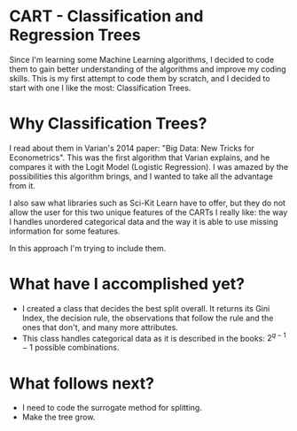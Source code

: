 # CART - Classification and Regression Trees

Since I'm learning some Machine Learning algorithms, I decided to code them to gain better understanding of the algorithms and improve my coding skills. This is my first attempt to code them by scratch, and I decided to start with one I like the most: Classification Trees. 

# Why Classification Trees?

I read about them in Varian's 2014 paper: "Big Data: New Tricks for Econometrics". This was the first algorithm that Varian explains, and he compares it with the Logit Model (Logistic Regression). I was amazed by the possibilities this algorithm brings, and I wanted to take all the advantage from it. 

I also saw what libraries such as Sci-Kit Learn have to offer, but they do not allow the user for this two unique features of the CARTs I really like: the way I handles unordered categorical data and the way it is able to use missing information for some features. 

In this approach I'm trying to include them.

# What have I accomplished yet?

- I created a class that decides the best split overall. It returns its Gini Index, the decision rule, the observations that follow the rule and the ones that don't, and many more attributes. 
- This class handles categorical data as it is described in the books: $2^{q-1}-1$ possible combinations. 

# What follows next?

- I need to code the surrogate method for splitting. 
- Make the tree grow. 

